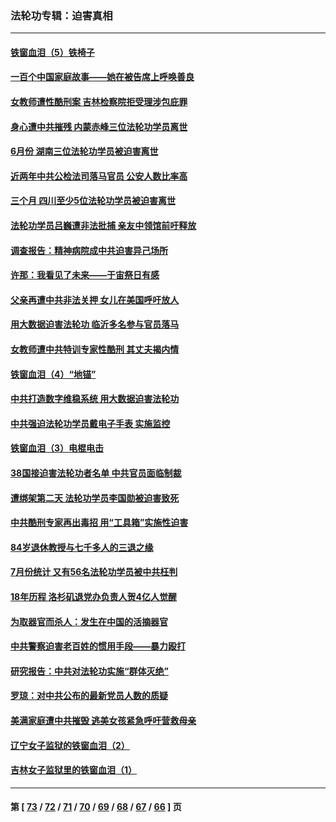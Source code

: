 ### 法轮功专辑：迫害真相
---
#### [铁窗血泪（5）铁椅子](../../pages/nf4379/n13805871.md?08300430) 
#### [一百个中国家庭故事——她在被告席上呼唤善良](../../pages/nf4379/n13805472.md?08300430) 
#### [女教师遭性酷刑案 吉林检察院拒受理涉包庇罪](../../pages/nf4379/n13808837.md?08300430) 
#### [身心遭中共摧残 内蒙赤峰三位法轮功学员离世](../../pages/nf4379/n13808436.md?08300430) 
#### [6月份 湖南三位法轮功学员被迫害离世](../../pages/nf4379/n13807730.md?08300430) 
#### [近两年中共公检法司落马官员 公安人数比率高](../../pages/nf4379/n13807094.md?08300430) 
#### [三个月 四川至少5位法轮功学员被迫害离世](../../pages/nf4379/n13807221.md?08300430) 
#### [法轮功学员吕巍遭非法批捕 亲友中领馆前吁释放](../../pages/nf4379/n13806418.md?08300430) 
#### [调查报告：精神病院成中共迫害异己场所](../../pages/nf4379/n13806163.md?08300430) 
#### [许那：我看见了未来——于宙祭日有感](../../pages/nf4379/n13805469.md?08300430) 
#### [父亲再遭中共非法关押 女儿在美国呼吁放人](../../pages/nf4379/n13804643.md?08300430) 
#### [用大数据迫害法轮功 临沂多名参与官员落马](../../pages/nf4379/n13803374.md?08300430) 
#### [女教师遭中共特训专家性酷刑 其丈夫揭内情](../../pages/nf4379/n13802924.md?08300430) 
#### [铁窗血泪（4）“地锚”](../../pages/nf4379/n13801004.md?08300430) 
#### [中共打造数字维稳系统 用大数据迫害法轮功](../../pages/nf4379/n13799087.md?08300430) 
#### [中共强迫法轮功学员戴电子手表 实施监控](../../pages/nf4379/n13800403.md?08300430) 
#### [铁窗血泪（3）电棍电击](../../pages/nf4379/n13798789.md?08300430) 
#### [38国接迫害法轮功者名单 中共官员面临制裁](../../pages/nf4379/n13799696.md?08300430) 
#### [遭绑架第二天 法轮功学员李国勋被迫害致死](../../pages/nf4379/n13797464.md?08300430) 
#### [中共酷刑专家再出毒招 用“工具箱”实施性迫害](../../pages/nf4379/n13797202.md?08300430) 
#### [84岁退休教授与七千多人的三退之缘](../../pages/nf4379/n13796650.md?08300430) 
#### [7月份统计 又有56名法轮功学员被中共枉判](../../pages/nf4379/n13795640.md?08300430) 
#### [18年历程 洛杉矶退党办负责人贺4亿人觉醒](../../pages/nf4379/n13795117.md?08300430) 
#### [为取器官而杀人：发生在中国的活摘器官](../../pages/nf4379/n13794731.md?08300430) 
#### [中共警察迫害老百姓的惯用手段——暴力殴打](../../pages/nf4379/n13791611.md?08300430) 
#### [研究报告：中共对法轮功实施“群体灭绝”](../../pages/nf4379/n13791984.md?08300430) 
#### [罗琼：对中共公布的最新党员人数的质疑](../../pages/nf4379/n13790905.md?08300430) 
#### [美满家庭遭中共摧毁 逃美女孩紧急呼吁营救母亲](../../pages/nf4379/n13792859.md?08300430) 
#### [辽宁女子监狱的铁窗血泪（2）](../../pages/nf4379/n13788923.md?08300430) 
#### [吉林女子监狱里的铁窗血泪（1）](../../pages/nf4379/n13786967.md?08300430) 

---
#### 第 [ [73](./73.md?08300430) / [72](./72.md?08300430) / [71](./71.md?08300430) / [70](./70.md?08300430) / [69](./69.md?08300430) / [68](./68.md?08300430) / [67](./67.md?08300430) / [66](./66.md?08300430) ] 页
